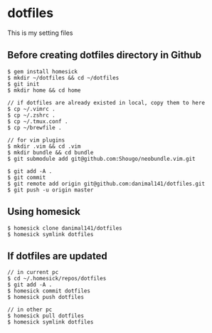 # dotfiles

This is my setting files

## Before creating dotfiles directory in Github

    $ gem install homesick
    $ mkdir ~/dotfiles && cd ~/dotfiles
    $ git init
    $ mkdir home && cd home

    // if dotfiles are already existed in local, copy them to here
    $ cp ~/.vimrc .
    $ cp ~/.zshrc .
    $ cp ~/.tmux.conf .
    $ cp ~/brewfile .

    // for vim plugins
    $ mkdir .vim && cd .vim
    $ mkdir bundle && cd bundle
    $ git submodule add git@github.com:Shougo/neobundle.vim.git

    $ git add -A .
    $ git commit
    $ git remote add origin git@github.com:danimal141/dotfiles.git
    $ git push -u origin master

## Using homesick
    $ homesick clone danimal141/dotfiles
    $ homesick symlink dotfiles

## If dotfiles are updated
    // in current pc
    $ cd ~/.homesick/repos/dotfiles
    $ git add -A .
    $ homesick commit dotfiles
    $ homesick push dotfiles

    // in other pc
    $ homesick pull dotfiles
    $ homesick symlink dotfiles


